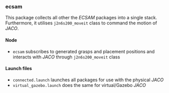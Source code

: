 ### ecsam
This package collects all other the *ECSAM* packages into a single stack. Furthermore, it utilises `j2n6s200_moveit` class to command the motion of *JACO*.

#### Node
+ `ecsam` subscribes to generated grasps and placement positions and interacts with *JACO* through `j2n6s200_moveit` class

#### Launch files
+ `connected.launch` launches all packages for use with the physical *JACO*
+ `virtual_gazebo.launch` does the same for virtual/Gazebo *JACO*
